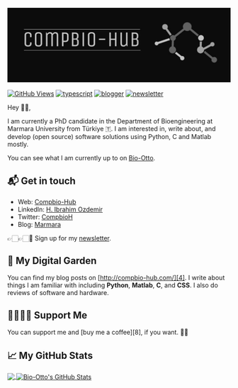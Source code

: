 [![Bio-Otto](https://github.com/Bio-Otto/Example_MD_Scripts/blob/master/1500x500.jpg)][1]

[![GitHub Views](https://komarev.com/ghpvc/?username=Bio-Otto&color=FAC151)][1]
[![typescript](https://img.shields.io/badge/TypeScript-Fan-FAC151.svg?logo=typescript&logoWidth=20)](https://github.com/Bio-Otto)
[![blogger](https://img.shields.io/badge/Blogger-Follow%20Me-FAC151.svg?logo=hashnode&logoWidth=20)][4]
[![newsletter](https://img.shields.io/badge/Newsletter-subscribe-%23FAC151.svg?logo=gmail&logoWidth=20)][5]

Hey 👋🏻,

I am currently a PhD candidate in the Department of Bioengineering at Marmara University from Türkiye 🇹. I am interested in, write about, and develop (open source) software solutions using Python, C and Matlab mostly.

You can see what I am currently up to on [Bio-Otto][6].

## 📬 Get in touch

- Web: [Compbio-Hub][4]
- LinkedIn: [H. Ibrahim Ozdemir][2]
- Twitter: [CompbioH][3]
- Blog: [Marmara][6]


👉🏻👉🏻📧 Sign up for my [newsletter][5].

## 🌳 My Digital Garden

You can find my blog posts on [http://compbio-hub.com/][4]. I write about things I
am familiar with including **Python**, **Matlab**, **C**, and
**CSS**. I also do reviews of software and hardware.

## 🤜🏻🤛🏻 Support Me

You can support me and [buy me a coffee][8], if you want. 🙏🏻


## &#x1f4c8; My GitHub Stats

<a href="https://github.com/Bio-Otto/Bio-Otto">
  <img align="center" src="https://github-readme-stats.vercel.app/api/top-langs/?username=Bio-Otto&hide=java,html&title_color=000000&text_color=000000" />
</a>

<a href="https://github.com/Bio-Otto/Bio-Otto">
  <img align="center" src="https://github-readme-stats.vercel.app/api?username=Bio-Otto&show_icons=true&line_height=27&count_private=true&title_color=000000&text_color=000000&icon_color=FAC051" alt="Bio-Otto's GitHub Stats" />
</a>

[1]: https://Bio-Otto.me/?utm_source=github.com&utm_medium=gh-profile-Bio-Otto&utm_campaign=Bio-Otto
[2]: https://www.linkedin.com/in/halil-ibrahim-%C3%B6zdemir-951197b9/
[3]: https://twitter.com/CompbioH
[4]: http://compbio-hub.com/
[5]: https://newsletter.Bio-Otto.me?utm_source=github.com&utm_medium=gh-profile-Bio-Otto&utm_campaign=Bio-Otto
[6]: http://compbio.bioe.eng.marmara.edu.tr/group-members/halil-ibrahim-ozdemir
